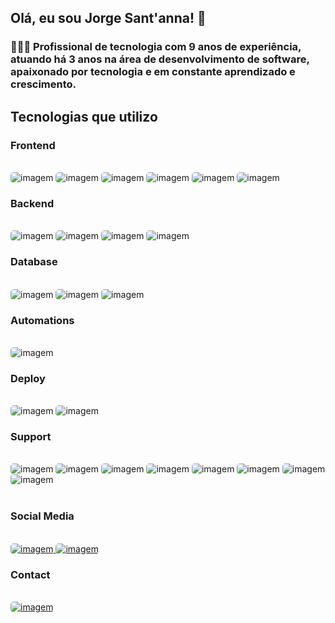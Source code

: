 ## Olá, eu sou Jorge Sant'anna! 🤝

### 👨🏻‍💻 Profissional de tecnologia com 9 anos de experiência, atuando há 3 anos na área de desenvolvimento de software, apaixonado por tecnologia e em constante aprendizado e crescimento.

## Tecnologias que utilizo

### Frontend
<div style="display: inline_block"><br/>
    <img style="border-radius: 5px; align=center" alt="imagem" src="https://img.shields.io/badge/TypeScript-007ACC?style=for-the-badge&logo=typescript&logoColor=white"/>
    <img style="border-radius: 5px; align=center" alt="imagem" src="https://img.shields.io/badge/HTML5-E34F26?style=for-the-badge&logo=html5&logoColor=white" />
    <img style="border-radius: 5px; align=center" alt="imagem" src="https://img.shields.io/badge/CSS3-1572B6?style=for-the-badge&logo=css3&logoColor=white" />
    <img style="border-radius: 5px; align=center" alt="imagem" src="https://img.shields.io/badge/Angular-DD0031?style=for-the-badge&logo=angular&logoColor=white" />
    <img style="border-radius: 5px; align=center" alt="imagem" src="https://img.shields.io/badge/Next-black?style=for-the-badge&logo=next.js&logoColor=white" />
    <img style="border-radius: 5px; align=center" alt="imagem" src="https://img.shields.io/badge/docker-%230db7ed.svg?style=for-the-badge&logo=docker&logoColor=white" />
</div>

### Backend
<div style="display: inline_block"><br/>
    <img style="border-radius: 5px; align=center" alt="imagem" src="https://img.shields.io/badge/ JavaScript-323330?style=for-the-badge&logo=javascript&logoColor=F7DF1E" />
    <img style="border-radius: 5px; align=center" alt="imagem" src="https://img.shields.io/badge/TypeScript-007ACC?style=for-the-badge&logo=typescript&logoColor=white" />
    <img style="border-radius: 5px; align=center" alt="imagem" src="https://img.shields.io/badge/Node.js-43853D?style=for-the-badge&logo=node.js&logoColor=white" />
    <img style="border-radius: 5px; align=center" alt="imagem" src="https://img.shields.io/badge/nestjs-%23E0234E.svg?style=for-the-badge&logo=nestjs&logoColor=white" />
</div>

### Database
<div style="display: inline_block"><br/>
    <img style="border-radius: 5px; align=center" alt="imagem" src="https://img.shields.io/badge/MySQL-005C84?style=for-the-badge&logo=mysql&logoColor=white" />
    <img style="border-radius: 5px; align=center" alt="imagem" src="https://img.shields.io/badge/Oracle-F80000?style=for-the-badge&logo=Oracle&logoColor=white" />
    <img style="border-radius: 5px; align=center" alt="imagem" src="https://img.shields.io/badge/SQLite-07405E?style=for-the-badge&logo=sqlite&logoColor=white" />
</div>

### Automations
<div style="display: inline_block"><br/>
    <img style="border-radius: 5px; align=center" alt="imagem" src="https://img.shields.io/badge/UiPath-FA4616.svg?style=for-the-badge&logo=UiPath&logoColor=white" />
</div>

### Deploy
<div style="display: inline_block"><br/>
    <img style="border-radius: 5px; align=center" alt="imagem" src="https://img.shields.io/badge/docker-%230db7ed.svg?style=for-the-badge&logo=docker&logoColor=white" />
    <img style="border-radius: 5px; align=center" alt="imagem" src="https://img.shields.io/badge/Portainer-13BEF9?style=for-the-badge&logo=portainer&logoColor=white" />
</div>

### Support
<div style="display: inline_block"><br/>
    <img style="border-radius: 5px; align=center" alt="imagem" src="https://img.shields.io/badge/Postman-FF6C37?style=for-the-badge&logo=Postman&logoColor=white" />
    <img style="border-radius: 5px; align=center" alt="imagem" src="https://img.shields.io/badge/jira-%230A0FFF.svg?style=for-the-badge&logo=jira&logoColor=white" />
    <img style="border-radius: 5px; align=center" alt="imagem" src="https://img.shields.io/badge/ClickUp-7B68EE.svg?style=for-the-badge&logo=ClickUp&logoColor=white" />
    <img style="border-radius: 5px; align=center" alt="imagem" src="https://img.shields.io/badge/Trello-0052CC.svg?style=for-the-badge&logo=Trello&logoColor=white" />
    <img style="border-radius: 5px; align=center" alt="imagem" src="https://img.shields.io/badge/TypeORM-FE0803.svg?style=for-the-badge&logo=TypeORM&logoColor=white" />
    <img style="border-radius: 5px; align=center" alt="imagem" src="https://img.shields.io/badge/Prisma-2D3748.svg?style=for-the-badge&logo=Prisma&logoColor=white" />
    <img style="border-radius: 5px; align=center" alt="imagem" src="https://img.shields.io/badge/Swagger-85EA2D.svg?style=for-the-badge&logo=Swagger&logoColor=black" />
    <img style="border-radius: 5px; align=center" alt="imagem" src="https://img.shields.io/badge/ngrok-140648?style=for-the-badge&logo=Ngrok&logoColor=white" />
    
<div><br>

### Social Media
<div style="display: inline_block"><br/>
    <a href="https://www.linkedin.com/in/jorgesantanna96/" target="_blank">
    <img style="border-radius: 5px; align=center" alt="imagem" src="https://img.shields.io/badge/LinkedIn-0077B5?style=for-the-badge&logo=linkedin&logoColor=white" />
    </a>
    <a href="https://www.instagram.com/jorgesouza96/" target="_blank">
    <img style="border-radius: 5px; align=center" alt="imagem" src="https://img.shields.io/badge/Instagram-E4405F?style=for-the-badge&logo=instagram&logoColor=white" />
    </a>
</div>

### Contact

<div style="display: inline_block"><br/>
    <a href="mailto:jorge.souza96@outlook.com" target="_blank">
    <img style="border-radius: 5px; align=center" alt="imagem" src="https://img.shields.io/badge/Microsoft_Outlook-0078D4?style=for-the-badge&logo=microsoft-outlook&logoColor=white" />
    </a>
</div>
